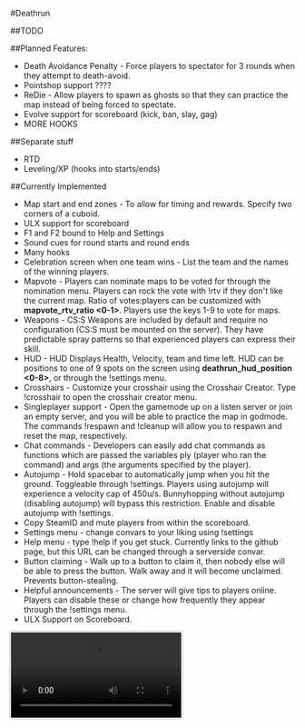 #Deathrun

##TODO

##Planned Features:

* Death Avoidance Penalty - Force players to spectator for 3 rounds when they attempt to death-avoid.
* Pointshop support ????
* ReDie - Allow players to spawn as ghosts so that they can practice the map instead of being forced to spectate.
* Evolve support for scoreboard (kick, ban, slay, gag)
* MORE HOOKS

##Separate stuff
* RTD
* Leveling/XP (hooks into starts/ends)

##Currently Implemented
* Map start and end zones - To allow for timing and rewards. Specify two corners of a cuboid.
* ULX support for scoreboard
* F1 and F2 bound to Help and Settings
* Sound cues for round starts and round ends
* Many hooks
* Celebration screen when one team wins - List the team and the names of the winning players.
* Mapvote - Players can nominate maps to be voted for through the nomination menu. Players can rock the vote with !rtv if they don't like the current map. Ratio of votes:players can be customized with **mapvote_rtv_ratio <0-1>**. Players use the keys 1-9 to vote for maps.
* Weapons - CS:S Weapons are included by default and require no configuration (CS:S must be mounted on the server). They have predictable spray patterns so that experienced players can express their skill. 
* HUD - HUD Displays Health, Velocity, team and time left. HUD can be positions to one of 9 spots on the screen using **deathrun_hud_position <0-8>**, or through the !settings menu.
* Crosshairs - Customize your crosshair using the Crosshair Creator. Type !crosshair to open the crosshair creator menu.
* Singleplayer support - Open the gamemode up on a listen server or join an empty server, and you will be able to practice the map in godmode. The commands !respawn and !cleanup will allow you to respawn and reset the map, respectively.
* Chat commands - Developers can easily add chat commands as functions which are passed the variables ply (player who ran the command) and args (the arguments specified by the player).
* Autojump - Hold spacebar to automatically jump when you hit the ground. Toggleable through !settings. Players using autojump will experience a velocity cap of 450u/s. Bunnyhopping without autojump (disabling autojump) will bypass this restriction. Enable and disable autojump with !settings.
* Copy SteamID and mute players from within the scoreboard.
* Settings menu - change convars to your liking using !settings
* Help menu - type !help if you get stuck. Currently links to the github page, but this URL can be changed through a serverside convar.
* Button claiming - Walk up to a button to claim it, then nobody else will be able to press the button. Walk away and it will become unclaimed. Prevents button-stealing.
* Helpful announcements - The server will give tips to players online. Players can disable these or change how frequently they appear through the !settings menu.
* ULX Support on Scoreboard.

<video style="min-width: 20px; min-height: 20px; border: 1px solid #fff; box-shadow: 0 0 4px rgba( 0, 0, 0, 0.4 );" src="https://d.maxfile.ro/ipmzgxrrom.webm" controls="controls">Your browser doesn't support HTML 5 videos!</video>